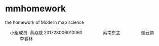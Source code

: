 # mmhomework
the homework of Modern map science 

        小组成员: 黄焱威 201728006010060
                 索南东主
                 谢云鹏
                 李春林
